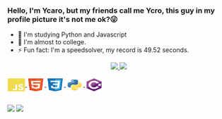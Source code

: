 ### Hello, I'm Ycaro, but my friends call me Ycro, this guy in my profile picture it's not me ok?😜

- 🌱 I'm studying Python and Javascript
- 🎒 I'm almost to college.
- ⚡ Fun fact: I'm a speedsolver, my record is 49.52 seconds.

<div align="center">
  <a href="https://github.com/ycarotrindade">
  <img height="180em" src="https://github-readme-stats.vercel.app/api?username=ycarotrindade&show_icons=true&theme=radical&include_all_commits=true&count_private=true"/>
  <img height="180em" src="https://github-readme-stats.vercel.app/api/top-langs/?username=ycarotrindade&layout=compact&langs_count=7&theme=radical"/>
</div>

<div style="display: inline_block"><br>
  <img align="center" alt="Ycro-Js" height="30" width="40" src="https://raw.githubusercontent.com/devicons/devicon/master/icons/javascript/javascript-plain.svg">
  <img align="center" alt="Ycro-HTML" height="30" width="40" src="https://raw.githubusercontent.com/devicons/devicon/master/icons/html5/html5-original.svg">
  <img align="center" alt="Ycro-CSS" height="30" width="40" src="https://raw.githubusercontent.com/devicons/devicon/master/icons/css3/css3-original.svg">
  <img align="center" alt="Ycro-Python" height="30" width="40" src="https://raw.githubusercontent.com/devicons/devicon/master/icons/python/python-original.svg">
  <img align="center" alt="Ycro-Csharp" height="30" width="40" src="https://raw.githubusercontent.com/devicons/devicon/master/icons/csharp/csharp-original.svg">
</div>
  
  ##
  
<div> 
  <a href="https://www.instagram.com/marcosycro/" target="_blank"><img src="https://img.shields.io/badge/-Instagram-%23E4405F?style=for-the-badge&logo=instagram&logoColor=white" target="_blank"></a>
  <a href = "mailto:ycarotrindade.pg@gmail.com"><img src="https://img.shields.io/badge/-Gmail-%23333?style=for-the-badge&logo=gmail&logoColor=white" target="_blank"></a>
 </div>

